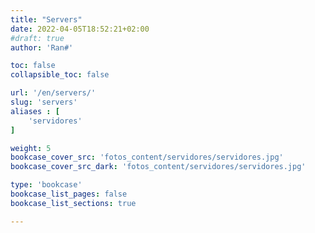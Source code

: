 ```yaml
---
title: "Servers"
date: 2022-04-05T18:52:21+02:00
#draft: true
author: 'Ran#'

toc: false
collapsible_toc: false

url: '/en/servers/'
slug: 'servers'
aliases : [
    'servidores'
]

weight: 5
bookcase_cover_src: 'fotos_content/servidores/servidores.jpg'
bookcase_cover_src_dark: 'fotos_content/servidores/servidores.jpg'

type: 'bookcase'
bookcase_list_pages: false
bookcase_list_sections: true

---
```

